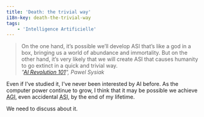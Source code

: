 ```yaml
---
title: 'Death: the trivial way'
i18n-key: death-the-trivial-way
tags:
    - 'Intelligence Artificielle'
---
```


> On the one hand, it’s possible we’ll develop ASI that’s like a god in a box,
> bringing us a world of abundance and immortality. But on the other hand, it’s
> very likely that we will create ASI that causes humanity to go extinct in a
> quick and trivial way.  
> <cite>"[AI Revolution 101](https://medium.com/ai-revolution/ai-revolution-101-8dce1d9cb62d#.a4h51z3m7)",
> Pawel Sysiak</cite>

Even if I've studied it, I've never been interested by AI before. As the
computer power continue to grow, I think that it may be possible we achieve
<abbr title="Artificial General Intelligence: a computer as intelligent as a human">AGI</abbr>,
even accidental
<abbr title="Artificial Super Intelligence: a computer with an intelligence so much above ours that we wouldn't understand">ASI</abbr>,
by the end of my lifetime.

We need to discuss about it.
